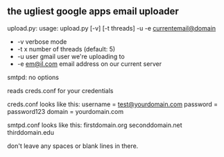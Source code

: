 the ugliest google apps email uploader
--------------------------------------

upload.py: usage: upload.py [-v] [-t threads] -u <gmail user> -e <currentemail@domain>
* -v 		    verbose mode
* -t x		    number of threads (default: 5)
* -u user	    gmail user we're uploading to
* -e em@il.com	email address on our current server

smtpd: no options

reads creds.conf for your credentials

creds.conf looks like this:
    username = test@yourdomain.com
    password = password123
    domain   = yourdomain.com

smtpd.conf looks like this:
    firstdomain.org
    seconddomain.net
    thirddomain.edu

don't leave any spaces or blank lines in there.
